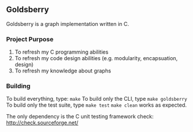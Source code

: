 ## Goldsberry

Goldsberry is a graph implementation written in C.

### Project Purpose

1. To refresh my C programming abilities
2. To refresh my code design abilities (e.g. modularity, encapsuation, design)
3. To refresh my knowledge about graphs

### Building

To build everything, type: `make`
To build only the CLI, type `make goldsberry`
To build only the test suite, type `make test`
`make clean` works as expected. 

The only dependency is the C unit testing framework check: http://check.sourceforge.net/
